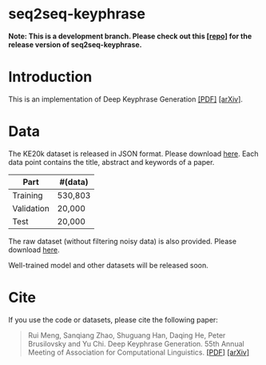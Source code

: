 # seq2seq-keyphrase
**Note: This is a development branch. Please check out this [[repo]](https://github.com/memray/seq2seq-keyphrase) for the release version of seq2seq-keyphrase.**

Introduction
==========
This is an implementation of Deep Keyphrase Generation [[PDF]](http://memray.me/uploads/acl17-keyphrase-generation.pdf) [[arXiv]](https://arxiv.org/abs/1704.06879).


Data
==========
The KE20k dataset is released in JSON format. Please download [here](http://crystal.exp.sis.pitt.edu:8080/iris/data/ke20k.zip). Each data point contains the title, abstract and keywords of a paper.

Part | #(data) 
--- | --- 
Training | 530,803 
Validation | 20,000
Test | 20,000

The raw dataset (without filtering noisy data) is also provided. Please download [here](http://crystal.exp.sis.pitt.edu:8080/iris/data/all_title_abstract_keyword_clean.json.zip). 

Well-trained model and other datasets will be released soon.

Cite
==========

If you use the code or datasets, please cite the following paper:

> Rui Meng, Sanqiang Zhao, Shuguang Han, Daqing He, Peter Brusilovsky and Yu Chi. Deep Keyphrase Generation. 55th Annual Meeting of Association for Computational Linguistics. [[PDF]](http://memray.me/uploads/acl17-keyphrase-generation.pdf) [[arXiv]](https://arxiv.org/abs/1704.06879)
